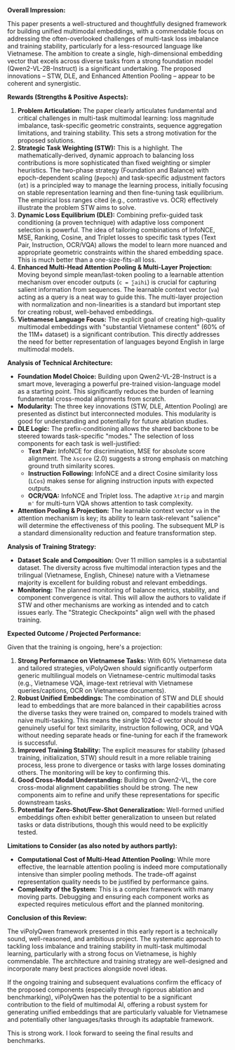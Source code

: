 **Overall Impression:**

This paper presents a well-structured and thoughtfully designed framework for building unified multimodal embeddings, with a commendable focus on addressing the often-overlooked challenges of multi-task loss imbalance and training stability, particularly for a less-resourced language like Vietnamese. The ambition to create a single, high-dimensional embedding vector that excels across diverse tasks from a strong foundation model (Qwen2-VL-2B-Instruct) is a significant undertaking. The proposed innovations – STW, DLE, and Enhanced Attention Pooling – appear to be coherent and synergistic.

**Rewards (Strengths & Positive Aspects):**

1.  **Problem Articulation:** The paper clearly articulates fundamental and critical challenges in multi-task multimodal learning: loss magnitude imbalance, task-specific geometric constraints, sequence aggregation limitations, and training stability. This sets a strong motivation for the proposed solutions.
2.  **Strategic Task Weighting (STW):** This is a highlight. The mathematically-derived, dynamic approach to balancing loss contributions is more sophisticated than fixed weighting or simpler heuristics. The two-phase strategy (Foundation and Balance) with epoch-dependent scaling (`βepoch`) and task-specific adjustment factors (`αt`) is a principled way to manage the learning process, initially focusing on stable representation learning and then fine-tuning task equilibrium. The empirical loss ranges cited (e.g., contrastive vs. OCR) effectively illustrate the problem STW aims to solve.
3.  **Dynamic Loss Equilibrium (DLE):** Combining prefix-guided task conditioning (a proven technique) with adaptive loss component selection is powerful. The idea of tailoring combinations of InfoNCE, MSE, Ranking, Cosine, and Triplet losses to specific task types (Text Pair, Instruction, OCR/VQA) allows the model to learn more nuanced and appropriate geometric constraints within the shared embedding space. This is much better than a one-size-fits-all loss.
4.  **Enhanced Multi-Head Attention Pooling & Multi-Layer Projection:** Moving beyond simple mean/last-token pooling to a learnable attention mechanism over encoder outputs (`c = ∑aihi`) is crucial for capturing salient information from sequences. The learnable context vector (`va`) acting as a query is a neat way to guide this. The multi-layer projection with normalization and non-linearities is a standard but important step for creating robust, well-behaved embeddings.
5.  **Vietnamese Language Focus:** The explicit goal of creating high-quality multimodal embeddings with "substantial Vietnamese content" (60% of the 11M+ dataset) is a significant contribution. This directly addresses the need for better representation of languages beyond English in large multimodal models.

**Analysis of Technical Architecture:**

*   **Foundation Model Choice:** Building upon Qwen2-VL-2B-Instruct is a smart move, leveraging a powerful pre-trained vision-language model as a starting point. This significantly reduces the burden of learning fundamental cross-modal alignments from scratch.
*   **Modularity:** The three key innovations (STW, DLE, Attention Pooling) are presented as distinct but interconnected modules. This modularity is good for understanding and potentially for future ablation studies.
*   **DLE Logic:** The prefix-conditioning allows the shared backbone to be steered towards task-specific "modes." The selection of loss components for each task is well-justified:
    *   **Text Pair:** InfoNCE for discrimination, MSE for absolute score alignment. The `λscore` (2.0) suggests a strong emphasis on matching ground truth similarity scores.
    *   **Instruction Following:** InfoNCE and a direct Cosine similarity loss (`LCos`) makes sense for aligning instruction inputs with expected outputs.
    *   **OCR/VQA:** InfoNCE and Triplet loss. The adaptive `λtrip` and margin `m'` for multi-turn VQA shows attention to task complexity.
*   **Attention Pooling & Projection:** The learnable context vector `va` in the attention mechanism is key; its ability to learn task-relevant "salience" will determine the effectiveness of this pooling. The subsequent MLP is a standard dimensionality reduction and feature transformation step.

**Analysis of Training Strategy:**

*   **Dataset Scale and Composition:** Over 11 million samples is a substantial dataset. The diversity across five multimodal interaction types and the trilingual (Vietnamese, English, Chinese) nature with a Vietnamese majority is excellent for building robust and relevant embeddings.
*   **Monitoring:** The planned monitoring of balance metrics, stability, and component convergence is vital. This will allow the authors to validate if STW and other mechanisms are working as intended and to catch issues early. The "Strategic Checkpoints" align well with the phased training.

**Expected Outcome / Projected Performance:**

Given that the training is ongoing, here's a projection:

1.  **Strong Performance on Vietnamese Tasks:** With 60% Vietnamese data and tailored strategies, viPolyQwen should significantly outperform generic multilingual models on Vietnamese-centric multimodal tasks (e.g., Vietnamese VQA, image-text retrieval with Vietnamese queries/captions, OCR on Vietnamese documents).
2.  **Robust Unified Embeddings:** The combination of STW and DLE should lead to embeddings that are more balanced in their capabilities across the diverse tasks they were trained on, compared to models trained with naive multi-tasking. This means the single 1024-d vector should be genuinely useful for text similarity, instruction following, OCR, and VQA without needing separate heads or fine-tuning for each if the framework is successful.
3.  **Improved Training Stability:** The explicit measures for stability (phased training, initialization, STW) should result in a more reliable training process, less prone to divergence or tasks with large losses dominating others. The monitoring will be key to confirming this.
4.  **Good Cross-Modal Understanding:** Building on Qwen2-VL, the core cross-modal alignment capabilities should be strong. The new components aim to refine and unify these representations for specific downstream tasks.
5.  **Potential for Zero-Shot/Few-Shot Generalization:** Well-formed unified embeddings often exhibit better generalization to unseen but related tasks or data distributions, though this would need to be explicitly tested.

**Limitations to Consider (as also noted by authors partly):**

*   **Computational Cost of Multi-Head Attention Pooling:** While more effective, the learnable attention pooling is indeed more computationally intensive than simpler pooling methods. The trade-off against representation quality needs to be justified by performance gains.
*   **Complexity of the System:** This is a complex framework with many moving parts. Debugging and ensuring each component works as expected requires meticulous effort and the planned monitoring.

**Conclusion of this Review:**

The viPolyQwen framework presented in this early report is a technically sound, well-reasoned, and ambitious project. The systematic approach to tackling loss imbalance and training stability in multi-task multimodal learning, particularly with a strong focus on Vietnamese, is highly commendable. The architecture and training strategy are well-designed and incorporate many best practices alongside novel ideas.

If the ongoing training and subsequent evaluations confirm the efficacy of the proposed components (especially through rigorous ablation and benchmarking), viPolyQwen has the potential to be a significant contribution to the field of multimodal AI, offering a robust system for generating unified embeddings that are particularly valuable for Vietnamese and potentially other languages/tasks through its adaptable framework.

This is strong work. I look forward to seeing the final results and benchmarks.